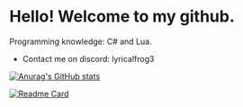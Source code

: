 # Hello! Welcome to my github.

Programming knowledge: C# and Lua.
* Contact me on discord: lyricalfrog3

[![Anurag's GitHub stats](https://github-readme-stats.vercel.app/api?username=DanielTG-TG)](https://github.com/DanielTG-TG/DanielTG-TG)

[![Readme Card](https://github-readme-stats.vercel.app/api/pin/?username=DanielTG-TG&repo=DnlibObfuscation)](https://github.com/DanielTG-TG/DnlibObfuscation)
